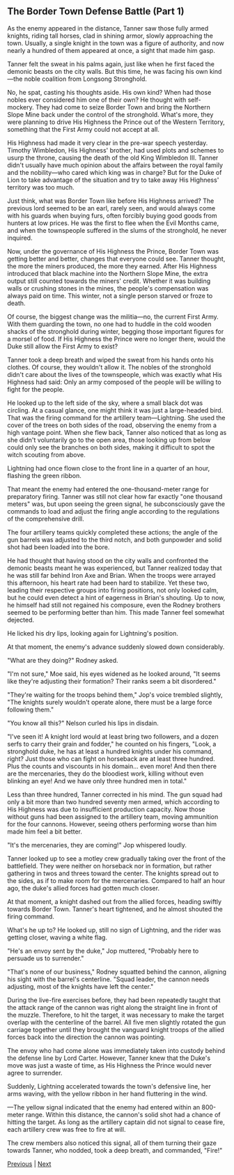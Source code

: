 ## The Border Town Defense Battle (Part 1)
As the enemy appeared in the distance, Tanner saw those fully armed knights, riding tall horses, clad in shining armor, slowly approaching the town. Usually, a single knight in the town was a figure of authority, and now nearly a hundred of them appeared at once, a sight that made him gasp.



Tanner felt the sweat in his palms again, just like when he first faced the demonic beasts on the city walls. But this time, he was facing his own kind—the noble coalition from Longsong Stronghold.



No, he spat, casting his thoughts aside. His own kind? When had those nobles ever considered him one of their own? He thought with self-mockery. They had come to seize Border Town and bring the Northern Slope Mine back under the control of the stronghold. What's more, they were planning to drive His Highness the Prince out of the Western Territory, something that the First Army could not accept at all.



His Highness had made it very clear in the pre-war speech yesterday. Timothy Wimbledon, His Highness' brother, had used plots and schemes to usurp the throne, causing the death of the old King Wimbledon III. Tanner didn't usually have much opinion about the affairs between the royal family and the nobility—who cared which king was in charge? But for the Duke of Lion to take advantage of the situation and try to take away His Highness' territory was too much.



Just think, what was Border Town like before His Highness arrived? The previous lord seemed to be an earl, rarely seen, and would always come with his guards when buying furs, often forcibly buying good goods from hunters at low prices. He was the first to flee when the Evil Months came, and when the townspeople suffered in the slums of the stronghold, he never inquired.



Now, under the governance of His Highness the Prince, Border Town was getting better and better, changes that everyone could see. Tanner thought, the more the miners produced, the more they earned. After His Highness introduced that black machine into the Northern Slope Mine, the extra output still counted towards the miners' credit. Whether it was building walls or crushing stones in the mines, the people's compensation was always paid on time. This winter, not a single person starved or froze to death.



Of course, the biggest change was the militia—no, the current First Army. With them guarding the town, no one had to huddle in the cold wooden shacks of the stronghold during winter, begging those important figures for a morsel of food. If His Highness the Prince were no longer there, would the Duke still allow the First Army to exist?



Tanner took a deep breath and wiped the sweat from his hands onto his clothes. Of course, they wouldn't allow it. The nobles of the stronghold didn't care about the lives of the townspeople, which was exactly what His Highness had said: Only an army composed of the people will be willing to fight for the people.



He looked up to the left side of the sky, where a small black dot was circling. At a casual glance, one might think it was just a large-headed bird. That was the firing command for the artillery team—Lightning. She used the cover of the trees on both sides of the road, observing the enemy from a high vantage point. When she flew back, Tanner also noticed that as long as she didn't voluntarily go to the open area, those looking up from below could only see the branches on both sides, making it difficult to spot the witch scouting from above.



Lightning had once flown close to the front line in a quarter of an hour, flashing the green ribbon.

That meant the enemy had entered the one-thousand-meter range for preparatory firing. Tanner was still not clear how far exactly "one thousand meters" was, but upon seeing the green signal, he subconsciously gave the commands to load and adjust the firing angle according to the regulations of the comprehensive drill.

The four artillery teams quickly completed these actions; the angle of the gun barrels was adjusted to the third notch, and both gunpowder and solid shot had been loaded into the bore.

He had thought that having stood on the city walls and confronted the demonic beasts meant he was experienced, but Tanner realized today that he was still far behind Iron Axe and Brian. When the troops were arrayed this afternoon, his heart rate had been hard to stabilize. Yet these two, leading their respective groups into firing positions, not only looked calm, but he could even detect a hint of eagerness in Brian's shouting. Up to now, he himself had still not regained his composure, even the Rodney brothers seemed to be performing better than him. This made Tanner feel somewhat dejected.

He licked his dry lips, looking again for Lightning's position.

At that moment, the enemy's advance suddenly slowed down considerably.

"What are they doing?" Rodney asked.

"I'm not sure," Moe said, his eyes widened as he looked around, "It seems like they're adjusting their formation? Their ranks seem a bit disordered."

"They're waiting for the troops behind them," Jop's voice trembled slightly, "The knights surely wouldn't operate alone, there must be a large force following them."



"You know all this?" Nelson curled his lips in disdain.

"I've seen it! A knight lord would at least bring two followers, and a dozen serfs to carry their grain and fodder," he counted on his fingers, "Look, a stronghold duke, he has at least a hundred knights under his command, right? Just those who can fight on horseback are at least three hundred. Plus the counts and viscounts in his domain... even more! And then there are the mercenaries, they do the bloodiest work, killing without even blinking an eye! And we have only three hundred men in total."



Less than three hundred, Tanner corrected in his mind. The gun squad had only a bit more than two hundred seventy men armed, which according to His Highness was due to insufficient production capacity. Now those without guns had been assigned to the artillery team, moving ammunition for the four cannons. However, seeing others performing worse than him made him feel a bit better.



"It's the mercenaries, they are coming!" Jop whispered loudly.



Tanner looked up to see a motley crew gradually taking over the front of the battlefield. They were neither on horseback nor in formation, but rather gathering in twos and threes toward the center. The knights spread out to the sides, as if to make room for the mercenaries. Compared to half an hour ago, the duke's allied forces had gotten much closer.



At that moment, a knight dashed out from the allied forces, heading swiftly towards Border Town. Tanner's heart tightened, and he almost shouted the firing command.



What's he up to? He looked up, still no sign of Lightning, and the rider was getting closer, waving a white flag.



"He's an envoy sent by the duke," Jop muttered, "Probably here to persuade us to surrender."



"That's none of our business," Rodney squatted behind the cannon, aligning his sight with the barrel's centerline. "Squad leader, the cannon needs adjusting, most of the knights have left the center."



During the live-fire exercises before, they had been repeatedly taught that the attack range of the cannon was right along the straight line in front of the muzzle. Therefore, to hit the target, it was necessary to make the target overlap with the centerline of the barrel. All five men slightly rotated the gun carriage together until they brought the vanguard knight troops of the allied forces back into the direction the cannon was pointing.



The envoy who had come alone was immediately taken into custody behind the defense line by Lord Carter. However, Tanner knew that the Duke's move was just a waste of time, as His Highness the Prince would never agree to surrender.



Suddenly, Lightning accelerated towards the town's defensive line, her arms waving, with the yellow ribbon in her hand fluttering in the wind.



—The yellow signal indicated that the enemy had entered within an 800-meter range. Within this distance, the cannon's solid shot had a chance of hitting the target. As long as the artillery captain did not signal to cease fire, each artillery crew was free to fire at will.



The crew members also noticed this signal, all of them turning their gaze towards Tanner, who nodded, took a deep breath, and commanded, "Fire!"





[Previous](CH0114.md) | [Next](CH0116.md)

